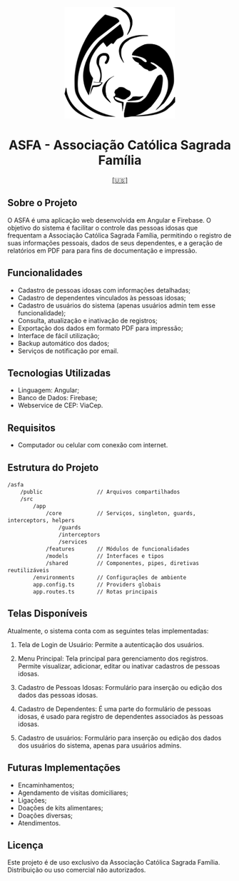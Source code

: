 <div align="center">
	<img src="./public/asfa-logo.png" alt="ASFA" widthwidth="250" height="250" />
	<h1>ASFA - Associação Católica Sagrada Família</h1>
	<a href="./README-US.md">[🇺🇸]</a>
</div>

## Sobre o Projeto

O ASFA é uma aplicação web desenvolvida em Angular e Firebase. O objetivo do sistema é facilitar o controle das pessoas idosas que frequentam a Associação Católica Sagrada Família, permitindo o registro de suas informações pessoais, dados de seus dependentes, e a geração de relatórios em PDF para para fins de documentação e impressão.

## Funcionalidades

- Cadastro de pessoas idosas com informações detalhadas;
- Cadastro de dependentes vinculados às pessoas idosas;
- Cadastro de usuários do sistema (apenas usuários admin tem esse funcionalidade);
- Consulta, atualização e inativação de registros;
- Exportação dos dados em formato PDF para impressão;
- Interface de fácil utilização;
- Backup automático dos dados;
- Serviços de notificação por email.

## Tecnologias Utilizadas

- Linguagem: Angular;
- Banco de Dados: Firebase;
- Webservice de CEP: ViaCep.

## Requisitos

- Computador ou celular com conexão com internet.

## Estrutura do Projeto

```
/asfa
    /public                 // Arquivos compartilhados
    /src
	    /app
		    /core           // Serviços, singleton, guards, interceptors, helpers
			    /guards
				/interceptors
			    /services
		    /features       // Módulos de funcionalidades
		    /models         // Interfaces e tipos
		    /shared         // Componentes, pipes, diretivas reutilizáveis
		/environments       // Configurações de ambiente
        app.config.ts       // Providers globais
        app.routes.ts       // Rotas principais
```

## Telas Disponíveis

Atualmente, o sistema conta com as seguintes telas implementadas:

1. Tela de Login de Usuário:
Permite a autenticação dos usuários.

2. Menu Principal:
Tela principal para gerenciamento dos registros. Permite visualizar, adicionar, editar ou inativar cadastros de pessoas idosas.

3. Cadastro de Pessoas Idosas:
Formulário para inserção ou edição dos dados das pessoas idosas.

4. Cadastro de Dependentes:
É uma parte do formulário de pessoas idosas, é usado para registro de dependentes associados às pessoas idosas.

5. Cadastro de usuários:
Formulário para inserção ou edição dos dados dos usuários do sistema, apenas para usuários admins.

## Futuras Implementações

- Encaminhamentos;
- Agendamento de visitas domiciliares;
- Ligações;
- Doações de kits alimentares;
- Doações diversas;
- Atendimentos.

## Licença

Este projeto é de uso exclusivo da Associação Católica Sagrada Família. Distribuição ou uso comercial não autorizados.